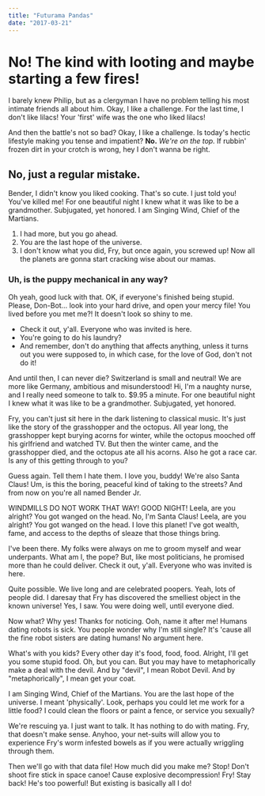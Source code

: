 ```yaml
---
title: "Futurama Pandas"
date: "2017-03-21"
---
```


# No! The kind with looting and maybe starting a few fires!

I barely knew Philip, but as a clergyman I have no problem telling his most intimate friends all about him. Okay, I like a challenge. For the last time, I don't like lilacs! Your 'first' wife was the one who liked lilacs!

And then the battle's not so bad? Okay, I like a challenge. Is today's hectic lifestyle making you tense and impatient? __No.__ *We're on the top.* If rubbin' frozen dirt in your crotch is wrong, hey I don't wanna be right.

## No, just a regular mistake.

Bender, I didn't know you liked cooking. That's so cute. I just told you! You've killed me! For one beautiful night I knew what it was like to be a grandmother. Subjugated, yet honored. I am Singing Wind, Chief of the Martians.

1. I had more, but you go ahead.
2. You are the last hope of the universe.
3. I don't know what you did, Fry, but once again, you screwed up! Now all the planets are gonna start cracking wise about our mamas.

### Uh, is the puppy mechanical in any way?

Oh yeah, good luck with that. OK, if everyone's finished being stupid. Please, Don-Bot… look into your hard drive, and open your mercy file! You lived before you met me?! It doesn't look so shiny to me.

* Check it out, y'all. Everyone who was invited is here.
* You're going to do his laundry?
* And remember, don't do anything that affects anything, unless it turns out you were supposed to, in which case, for the love of God, don't not do it!

And until then, I can never die? Switzerland is small and neutral! We are more like Germany, ambitious and misunderstood! Hi, I'm a naughty nurse, and I really need someone to talk to. $9.95 a minute. For one beautiful night I knew what it was like to be a grandmother. Subjugated, yet honored.

Fry, you can't just sit here in the dark listening to classical music. It's just like the story of the grasshopper and the octopus. All year long, the grasshopper kept burying acorns for winter, while the octopus mooched off his girlfriend and watched TV. But then the winter came, and the grasshopper died, and the octopus ate all his acorns. Also he got a race car. Is any of this getting through to you?

Guess again. Tell them I hate them. I love you, buddy! We're also Santa Claus! Um, is this the boring, peaceful kind of taking to the streets? And from now on you're all named Bender Jr.

WINDMILLS DO NOT WORK THAT WAY! GOOD NIGHT! Leela, are you alright? You got wanged on the head. No, I'm Santa Claus! Leela, are you alright? You got wanged on the head. I love this planet! I've got wealth, fame, and access to the depths of sleaze that those things bring.

I've been there. My folks were always on me to groom myself and wear underpants. What am I, the pope? But, like most politicians, he promised more than he could deliver. Check it out, y'all. Everyone who was invited is here.

Quite possible. We live long and are celebrated poopers. Yeah, lots of people did. I daresay that Fry has discovered the smelliest object in the known universe! Yes, I saw. You were doing well, until everyone died.

Now what? Why yes! Thanks for noticing. Ooh, name it after me! Humans dating robots is sick. You people wonder why I'm still single? It's 'cause all the fine robot sisters are dating humans! No argument here.

What's with you kids? Every other day it's food, food, food. Alright, I'll get you some stupid food. Oh, but you can. But you may have to metaphorically make a deal with the devil. And by "devil", I mean Robot Devil. And by "metaphorically", I mean get your coat.

I am Singing Wind, Chief of the Martians. You are the last hope of the universe. I meant 'physically'. Look, perhaps you could let me work for a little food? I could clean the floors or paint a fence, or service you sexually?

We're rescuing ya. I just want to talk. It has nothing to do with mating. Fry, that doesn't make sense. Anyhoo, your net-suits will allow you to experience Fry's worm infested bowels as if you were actually wriggling through them.

Then we'll go with that data file! How much did you make me? Stop! Don't shoot fire stick in space canoe! Cause explosive decompression! Fry! Stay back! He's too powerful! But existing is basically all I do!
